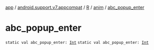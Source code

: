 [app](../../../index.md) / [android.support.v7.appcompat](../../index.md) / [R](../index.md) / [anim](index.md) / [abc_popup_enter](./abc_popup_enter.md)

# abc_popup_enter

`static val abc_popup_enter: `[`Int`](https://kotlinlang.org/api/latest/jvm/stdlib/kotlin/-int/index.html)
`static val abc_popup_enter: `[`Int`](https://kotlinlang.org/api/latest/jvm/stdlib/kotlin/-int/index.html)